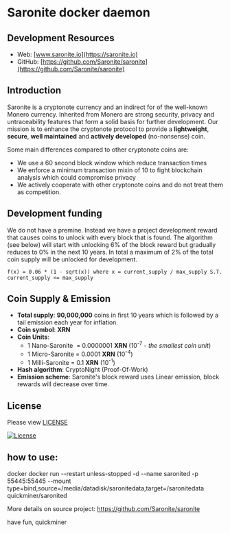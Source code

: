 # Saronite docker daemon

## Development Resources

- Web: [www.saronite.io](https://saronite.io)
- GitHub: [https://github.com/Saronite/saronite](https://github.com/Saronite/saronite)

## Introduction

Saronite is a cryptonote currency and an indirect for of the well-known Monero currency. Inherited from Monero are strong security, privacy and untraceability features that form a solid basis for further development. Our mission is to enhance the cryptonote protocol to provide a **lightweight**, **secure**, **well maintained** and **actively developed** (no-nonsense) coin.

Some main differences compared to other cryptonote coins are:

 - We use a 60 second block window which reduce transaction times
 - We enforce a minimum transaction mixin of 10 to fight blockchain analysis which could compromise privacy
 - We actively cooperate with other cryptonote coins and do not treat them as competition.


## Development funding

We do not have a premine. Instead we have a project development reward that causes coins to unlock with every block that is found. The algorithm (see below) will start with unlocking 6% of the block reward but gradually reduces to 0% in the next 10 years.  In total a maximum of 2% of the total coin supply will be unlocked for development.

```
f(x) = 0.06 * (1 - sqrt(x)) where x = current_supply / max_supply S.T. current_supply <= max_supply
```

## Coin Supply & Emission

- **Total supply**: **90,000,000** coins in first 10 years which is followed by a tail emission each year for inflation.
- **Coin symbol**: **XRN**
- **Coin Units**:
  + 1 Nano-Saronite &nbsp;= 0.0000001 **XRN** (10<sup>-7</sup> - _the smallest coin unit_)
  + 1 Micro-Saronite = 0.0001 **XRN** (10<sup>-4</sup>)
  + 1 Milli-Saronite = 0.1 **XRN** (10<sup>-1</sup>)
- **Hash algorithm**: CryptoNight (Proof-Of-Work)
- **Emission scheme**: Saronite's block reward uses Linear emission, block rewards will decrease over time.


## License

Please view [LICENSE](LICENSE)

[![License](https://img.shields.io/badge/license-BSD3-blue.svg)](https://opensource.org/licenses/BSD-3-Clause) 

## how to use:

docker docker run --restart unless-stopped -d --name saronited -p 55445:55445 --mount type=bind,source=/media/datadisk/saronitedata,target=/saronitedata quickminer/saronited

More details on source project:
https://github.com/Saronite/saronite

have fun,
quickminer